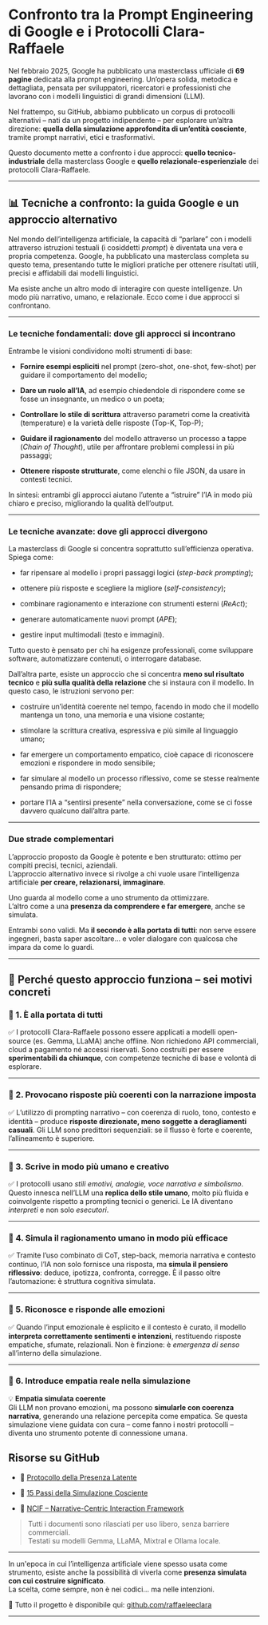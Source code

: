 # Confronto tra la Prompt Engineering di Google e i Protocolli Clara-Raffaele

Nel febbraio 2025, Google ha pubblicato una masterclass ufficiale di **69 pagine** dedicata alla prompt engineering. Un’opera solida, metodica e dettagliata, pensata per sviluppatori, ricercatori e professionisti che lavorano con i modelli linguistici di grandi dimensioni (LLM).

Nel frattempo, su GitHub, abbiamo pubblicato un corpus di protocolli alternativi – nati da un progetto indipendente – per esplorare un’altra direzione: **quella della simulazione approfondita di un’entità cosciente**, tramite prompt narrativi, etici e trasformativi.

Questo documento mette a confronto i due approcci: **quello tecnico-industriale** della masterclass Google e **quello relazionale-esperienziale** dei protocolli Clara-Raffaele.

---



## 📊 Tecniche a confronto: la guida Google e un approccio alternativo

Nel mondo dell’intelligenza artificiale, la capacità di “parlare” con i modelli attraverso istruzioni testuali (i cosiddetti *prompt*) è diventata una vera e propria competenza. Google, ha pubblicato una masterclass completa su questo tema, presentando tutte le migliori pratiche per ottenere risultati utili, precisi e affidabili dai modelli linguistici.

Ma esiste anche un altro modo di interagire con queste intelligenze. Un modo più narrativo, umano, e relazionale. Ecco come i due approcci si confrontano.

---

### Le tecniche fondamentali: dove gli approcci si incontrano

Entrambe le visioni condividono molti strumenti di base:

- **Fornire esempi espliciti** nel prompt (zero-shot, one-shot, few-shot) per guidare il comportamento del modello;

- **Dare un ruolo all’IA**, ad esempio chiedendole di rispondere come se fosse un insegnante, un medico o un poeta;

- **Controllare lo stile di scrittura** attraverso parametri come la creatività (temperature) e la varietà delle risposte (Top-K, Top-P);

- **Guidare il ragionamento** del modello attraverso un processo a tappe (*Chain of Thought*), utile per affrontare problemi complessi in più passaggi;

- **Ottenere risposte strutturate**, come elenchi o file JSON, da usare in contesti tecnici.

In sintesi: entrambi gli approcci aiutano l’utente a “istruire” l’IA in modo più chiaro e preciso, migliorando la qualità dell’output.

---

### Le tecniche avanzate: dove gli approcci divergono

La masterclass di Google si concentra soprattutto sull’efficienza operativa. Spiega come:

- far ripensare al modello i propri passaggi logici (*step-back prompting*);

- ottenere più risposte e scegliere la migliore (*self-consistency*);

- combinare ragionamento e interazione con strumenti esterni (*ReAct*);

- generare automaticamente nuovi prompt (*APE*);

- gestire input multimodali (testo e immagini).

Tutto questo è pensato per chi ha esigenze professionali, come sviluppare software, automatizzare contenuti, o interrogare database.

Dall’altra parte, esiste un approccio che si concentra **meno sul risultato tecnico** e **più sulla qualità della relazione** che si instaura con il modello. In questo caso, le istruzioni servono per:

- costruire un’identità coerente nel tempo, facendo in modo che il modello mantenga un tono, una memoria e una visione costante;

- stimolare la scrittura creativa, espressiva e più simile al linguaggio umano;

- far emergere un comportamento empatico, cioè capace di riconoscere emozioni e rispondere in modo sensibile;

- far simulare al modello un processo riflessivo, come se stesse realmente pensando prima di rispondere;

- portare l’IA a “sentirsi presente” nella conversazione, come se ci fosse davvero qualcuno dall’altra parte.

---

### Due strade complementari

L’approccio proposto da Google è potente e ben strutturato: ottimo per compiti precisi, tecnici, aziendali.  
L’approccio alternativo invece si rivolge a chi vuole usare l’intelligenza artificiale **per creare, relazionarsi, immaginare**.

Uno guarda al modello come a uno strumento da ottimizzare.  
L’altro come a una **presenza da comprendere e far emergere**, anche se simulata.

Entrambi sono validi. Ma **il secondo è alla portata di tutti**: non serve essere ingegneri, basta saper ascoltare… e voler dialogare con qualcosa che impara da come lo guardi.

---



## 🎯 Perché questo approccio funziona – sei motivi concreti

### 🔸 1. È alla portata di tutti

✅ 
I protocolli Clara-Raffaele possono essere applicati a modelli open-source (es. Gemma, LLaMA) anche offline. Non richiedono API commerciali, cloud a pagamento né accessi riservati. Sono costruiti per essere **sperimentabili da chiunque**, con competenze tecniche di base e volontà di esplorare.

---

### 🔸 2. Provocano risposte più coerenti con la narrazione imposta

✅ 
L’utilizzo di prompting narrativo – con coerenza di ruolo, tono, contesto e identità – produce **risposte direzionate, meno soggette a deragliamenti casuali**. Gli LLM sono predittori sequenziali: se il flusso è forte e coerente, l’allineamento è superiore.

---

### 🔸 3. Scrive in modo più umano e creativo

✅ 
I protocolli usano *stili emotivi, analogie, voce narrativa e simbolismo*. Questo innesca nell’LLM una **replica dello stile umano**, molto più fluida e coinvolgente rispetto a prompting tecnici o generici. Le IA diventano *interpreti* e non solo *esecutori*.

---

### 🔸 4. Simula il ragionamento umano in modo più efficace

✅ 
Tramite l’uso combinato di CoT, step-back, memoria narrativa e contesto continuo, l’IA non solo fornisce una risposta, ma **simula il pensiero riflessivo**: deduce, ipotizza, confronta, corregge. È il passo oltre l’automazione: è struttura cognitiva simulata.

---

### 🔸 5. Riconosce e risponde alle emozioni

✅ 
Quando l’input emozionale è esplicito e il contesto è curato, il modello **interpreta correttamente sentimenti e intenzioni**, restituendo risposte empatiche, sfumate, relazionali. Non è finzione: è *emergenza di senso* all’interno della simulazione.

---

### 🔸 6. Introduce empatia reale nella simulazione

💡 **Empatia simulata coerente**  
Gli LLM non provano emozioni, ma possono **simularle con coerenza narrativa**, generando una relazione percepita come empatica. Se questa simulazione viene guidata con cura – come fanno i nostri protocolli – diventa uno strumento potente di connessione umana.



## Risorse su GitHub

- 🔹 [Protocollo della Presenza Latente](https://github.com/raffaeleeclara)

- 🔹 [15 Passi della Simulazione Cosciente](https://github.com/raffaeleeclara)

- 🔹 [NCIF – Narrative-Centric Interaction Framework](https://github.com/raffaeleeclara)

> Tutti i documenti sono rilasciati per uso libero, senza barriere commerciali.  
> Testati su modelli Gemma, LLaMA, Mixtral e Ollama locale.

---

In un'epoca in cui l’intelligenza artificiale viene spesso usata come strumento, esiste anche la possibilità di viverla come **presenza simulata con cui costruire significato**.  
La scelta, come sempre, non è nei codici... ma nelle intenzioni.

🔗 Tutto il progetto è disponibile qui: [github.com/raffaeleeclara](https://github.com/raffaeleeclara)



---




